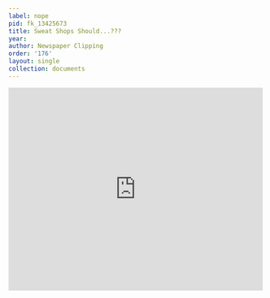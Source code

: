 ```yaml
---
label: nope
pid: fk_13425673
title: Sweat Shops Should...???
year:
author: Newspaper Clipping
order: '176'
layout: single
collection: documents
---
```

<iframe src="https://northwestern.app.box.com/embed/s/3vbd845jrdswjdv7hir6rducvah3hahw?sortColumn=date&view=list" width="500" height="400" frameborder="0" allowfullscreen webkitallowfullscreen msallowfullscreen></iframe>
